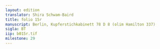 ```yaml
---
layout: edition
translator: Shira Schwam-Baird
title: folio 15r
manuscript: Berlin, Kupferstichkabinett 78 D 8 (olim Hamilton 337)
sigla: BT
iip: b015r.tif
milestone: 29
---
```




